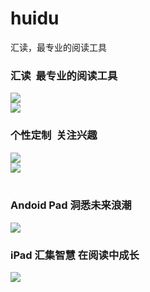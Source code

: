 # huidu

汇读，最专业的阅读工具


<div class="active item">
<div class="jumbotron">
<h3>汇读 &nbsp;最专业的阅读工具</h3>
<div class="image-container">
<div class="android-div">         
<img  class="screen-android" src="https://raw.githubusercontent.com/gubaojian/huidu/master/qiniu/asset/image/huidu/image/main.png"/>
</div>
<div  class="iphone-div">  
<img class="screen-iphone"  src="https://raw.githubusercontent.com/gubaojian/huidu/master/qiniu/asset/image/huidu/image/search.png"/>   
</div>
</div>
</div>
</div>
<div class="item">
<div class="jumbotron">
<h3>个性定制 &nbsp;关注兴趣</h3>
<div class="image-container">
<div class="android-div">         
<img class="screen-android" src="https://raw.githubusercontent.com/gubaojian/huidu/master/qiniu/asset/image/huidu/image/favorite-tag.png"/>
</div>
<div  class="iphone-div"> 
<img class="screen-iphone" src="https://raw.githubusercontent.com/gubaojian/huidu/master/qiniu/asset/image/huidu/image/favorite-article.png"/>
</div>
</div>
<br/>
</div>
</div>
<div class="item">
<div class="jumbotron">
<h3>Andoid Pad 洞悉未来浪潮</h3>
<div  class="android-pad-div"> 
<img class="screen-android-pad" src="https://raw.githubusercontent.com/gubaojian/huidu/master/qiniu/asset/image/huidu/image/wulanwang.png"/>
</div>
</div>
</div>
<div class="item">
<div class="jumbotron">
<h3>iPad 汇集智慧 在阅读中成长</h3>
<div  class="ipad-div"> 
<img class="screen-ipad"  src="https://raw.githubusercontent.com/gubaojian/huidu/master/qiniu/asset/image/huidu/image/java7.png"/>
</div>
</div>
</div>
</div>
